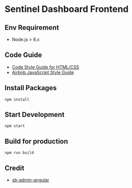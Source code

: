 # Sentinel Dashboard Frontend

## Env Requirement

- Node.js > 6.x

## Code Guide

- [Code Style Guide for HTML/CSS](https://codeguide.bootcss.com/)
- [Airbnb JavaScript Style Guide](https://github.com/airbnb/javascript/treeConfig/es5-deprecated/es5)

## Install Packages

```
npm install
```

## Start Development

```
npm start
```

## Build for production

```
npm run build
```

## Credit

- [sb-admin-angular](https://github.com/start-angular/sb-admin-angular)